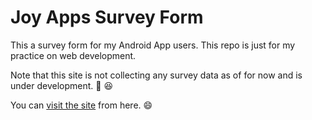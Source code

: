 # Joy Apps Survey Form

This a survey form for my Android App users. This repo is just for my practice on web development.

Note that this site is not collecting any survey data as of for now and is under development. :construction_worker: :laughing:

You can [visit the site](https://joykishansharma.github.io/Joy-Apps-Survey-Form/) from here. :smile:
